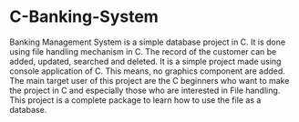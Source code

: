 # C-Banking-System
Banking Management System is a simple database project in C. It is done using file handling mechanism in C. The record of the customer can be added, updated, searched and deleted. It is a simple project made using console application of C. This means, no graphics component are added. The main target user of this project are the C beginners who want to make the project in C and especially those who are interested in File handling. This project is a complete package to learn how to use the file as a database.
